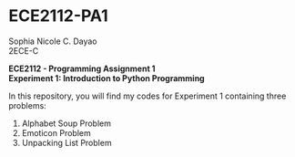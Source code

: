 # ECE2112-PA1
Sophia Nicole C. Dayao
<br> 2ECE-C

**ECE2112 - Programming Assignment 1**
<br> **Experiment 1: Introduction to Python Programming**

In this repository, you will find my codes for Experiment 1 containing three problems:
1. Alphabet Soup Problem
2. Emoticon Problem
3. Unpacking List Problem
